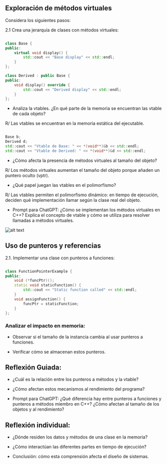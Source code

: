 ## Exploración de métodos virtuales

Considera los siguientes pasos:

2.1 Crea una jerarquía de clases con métodos virtuales:

```cpp

class Base {
public:
    virtual void display() {
        std::cout << "Base display" << std::endl;
    }
};

class Derived : public Base {
public:
    void display() override {
        std::cout << "Derived display" << std::endl;
    }
};

```

- Analiza la vtables. ¿En qué parte de la memoria se encuentran las vtable de cada objeto?

R/ Las vtables se encuentran en la memoria estática del ejecutable.

```cpp

Base b;
Derived d;
std::cout << "Vtable de Base: " << *(void**)&b << std::endl;
std::cout << "Vtable de Derived: " << *(void**)&d << std::endl;

```

- ¿Cómo afecta la presencia de métodos virtuales al tamaño del objeto?

R/ Los métodos virtuales aumentan el tamaño del objeto porque añaden un puntero oculto (vptr).

- ¿Qué papel juegan las vtables en el polimorfismo?

R/ Las vtables permiten el polimorfismo dinámico: en tiempo de ejecución, deciden qué implementación llamar según la clase real del objeto.

- Prompt para ChatGPT: ¿Cómo se implementan los métodos virtuales en C++? Explica el concepto de vtable y cómo se utiliza para resolver llamadas a métodos virtuales.

![alt text](SESION2.1SAMUEL.jpg)

## Uso de punteros y referencias

2.1. Implementar una clase con punteros a funciones:

```cpp

class FunctionPointerExample {
public:
    void (*funcPtr)();
    static void staticFunction() {
        std::cout << "Static function called" << std::endl;
    }
    void assignFunction() {
        funcPtr = staticFunction;
    }
};

```

### Analizar el impacto en memoria:

- Observar si el tamaño de la instancia cambia al usar punteros a funciones.



- Verificar cómo se almacenan estos punteros.



## Reflexión Guiada:

- ¿Cuál es la relación entre los punteros a métodos y la vtable?



- ¿Cómo afectan estos mecanismos al rendimiento del programa?



- Prompt para ChatGPT: ¿Qué diferencia hay entre punteros a funciones y punteros a métodos miembro en C++? ¿Cómo afectan al tamaño de los objetos y al rendimiento?



## Reflexión individual:

- ¿Dónde residen los datos y métodos de una clase en la memoria?



- ¿Cómo interactúan las diferentes partes en tiempo de ejecución?



- Conclusión: cómo esta comprensión afecta el diseño de sistemas.


